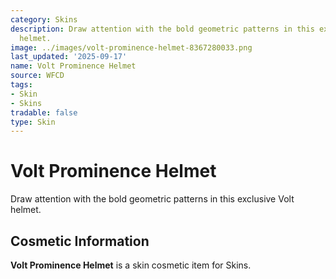 ```yaml
---
category: Skins
description: Draw attention with the bold geometric patterns in this exclusive Volt
  helmet.
image: ../images/volt-prominence-helmet-8367280033.png
last_updated: '2025-09-17'
name: Volt Prominence Helmet
source: WFCD
tags:
- Skin
- Skins
tradable: false
type: Skin
---
```


# Volt Prominence Helmet

Draw attention with the bold geometric patterns in this exclusive Volt helmet.

## Cosmetic Information

**Volt Prominence Helmet** is a skin cosmetic item for Skins.

